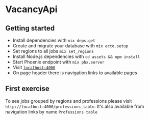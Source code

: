 # VacancyApi

## Getting started

  * Install dependencies with `mix deps.get`
  * Create and migrate your database with `mix ecto.setup`
  * Set regions to all jobs `mix set_regions`
  * Install Node.js dependencies with `cd assets && npm install`
  * Start Phoenix endpoint with `mix phx.server`
  * Visit [`localhost:4000`](http://localhost:4000)
  * On page header there is navigation links to available pages

## First exercise

To see jobs grouped by regions and professions please visit `http://localhost:4000/professions_table`.
It's also available from navigation links by name `Professions table`

